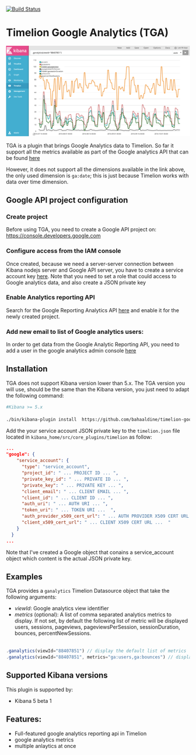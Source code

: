 [![Build Status](https://travis-ci.org/bahaaldine/timelion-google-analytics.svg?branch=master)](https://travis-ci.org/bahaaldine/timelion-google-analytics)

# Timelion Google Analytics (TGA)

![alt TGA](https://raw.githubusercontent.com/bahaaldine/timelion-google-analytics/master/timelion-google-analytics.png)

TGA is a plugin that brings Google Analytics data to Timelion.
So far it support all the metrics available as part of the Google analytics 
API that can be found [here](https://developers.google.com/analytics/devguides/reporting/core/dimsmets)

However, it does not support all the dimensions available in the link above, the only used dimension is `ga:date`; this is just because Timelion works with data over time dimension.

## Google API project configuration

### Create project

Before using TGA, you need to create a Google API project on:
https://console.developers.google.com

### Configure access from the IAM console

Once created, because we need a server-server connection between 
Kibana nodejs server and Google API server, you have to create a service account key [here](https://console.developers.google.com/permissions/serviceaccounts). Note that you need to set a role that could access to Google analytics data, and also create a JSON private key

### Enable Analytics reporting API

Search for the Google Reporting Analytics API [here](https://console.developers.google.com/apis/library) and enable it for the newly created project.

### Add new email to list of Google analytics users:

In order to get data from the Google Analytic Reporting API, you need to add a user in the google analytics admin console [here](https://support.google.com/analytics/answer/1009702?hl=en#Add)

## Installation

TGA does not support Kibana version lower than 5.x. The TGA version you will use, should be the same than the Kibana version, you just need to adapt the following command:

```sh
#Kibana >= 5.x

./bin/kibana-plugin install  https://github.com/bahaaldine/timelion-google-analytics/releases/download/version_name/timelion-google-major.minor.patch.zip

```

Add the your service account JSON private key to the `timelion.json` file located in `kibana_home/src/core_plugins/timelion` as follow:

```json
...
"google": {
    "service_account": {
      "type": "service_account",
      "project_id": " ... PROJECT ID ... ",
      "private_key_id": " ... PRIVATE ID ... ",
      "private_key": " ... PRIVATE KEY ... ",
      "client_email": " ... CLIENT EMAIL ... ",
      "client_id": " ... CLIENT ID ... ",
      "auth_uri": " ... AUTH URI ... ",
      "token_uri": " ... TOKEN URI ...  ",
      "auth_provider_x509_cert_url": " ... AUTH PROVIDER X509 CERT URL ... ",
      "client_x509_cert_url": " ... CLIENT X509 CERT URL ...  "
    }
  }
...
```
Note that I've created a Google object that conains a service_account object which content is the actual JSON private key.

## Examples

TGA provides a `ganalytics` Timelion Datasource object that take the following arguments:

- *viewId*: Google analytics view identifier
- *metrics* (optional): A list of comma separated analytics metrics to display. If not set, by default the following list of metric will be displayed users, sessions, pageviews, pageviewsPerSession, sessionDuration, bounces, percentNewSessions.

```js

.ganalytics(viewId="88407851") // display the default list of metrics
.ganalytics(viewId="88407851", metrics="ga:users,ga:bounces") // display users traffic and bounces stats

```

## Supported Kibana versions

This plugin is supported by:

* Kibana 5 beta 1

## Features:

* Full-featured google analytics reporting api in Timelion
* google analytics metrics 
* multiple anlaytics at once 
